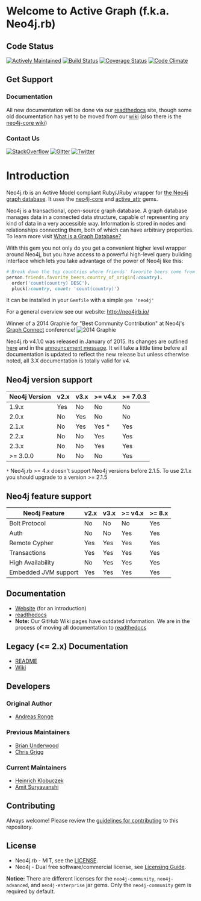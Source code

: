 # Welcome to Active Graph (f.k.a. Neo4j.rb)

## Code Status

[![Actively Maintained](https://img.shields.io/badge/Maintenance%20Level-Actively%20Maintained-green.svg)](https://gist.github.com/cheerfulstoic/d107229326a01ff0f333a1d3476e068d)
[![Build Status](https://secure.travis-ci.org/neo4jrb/neo4j.svg?branch=master)](http://travis-ci.org/neo4jrb/neo4j)
[![Coverage Status](https://coveralls.io/repos/neo4jrb/neo4j/badge.svg?branch=master)](https://coveralls.io/r/neo4jrb/neo4j?branch=master)
[![Code Climate](https://codeclimate.com/github/neo4jrb/neo4j.svg)](https://codeclimate.com/github/neo4jrb/neo4j)

## Get Support

### Documentation

All new documentation will be done via our [readthedocs](http://neo4jrb.readthedocs.org) site, though some old documentation has yet to be moved from our [wiki](https://github.com/neo4jrb/neo4j/wiki) (also there is the [neo4j-core wiki](https://github.com/neo4jrb/neo4j-core/wiki))

### Contact Us

  [![StackOverflow](https://img.shields.io/badge/StackOverflow-Ask%20a%20question!-blue.svg)](http://stackoverflow.com/questions/ask?tags=neo4j.rb+neo4j+ruby)  [![Gitter](https://img.shields.io/badge/Gitter-Join%20our%20chat!-blue.svg)](https://gitter.im/neo4jrb/neo4j?utm_source=badge&utm_medium=badge&utm_campaign=pr-badge&utm_content=badge)  [![Twitter](https://img.shields.io/badge/Twitter-Tweet%20with%20us!-blue.svg)](https://twitter.com/neo4jrb)



# Introduction

Neo4j.rb is an Active Model compliant Ruby/JRuby wrapper for [the Neo4j graph database](http://www.neo4j.org/). It uses the [neo4j-core](https://github.com/neo4jrb/neo4j-core) and [active_attr](https://github.com/cgriego/active_attr) gems.

Neo4j is a transactional, open-source graph database.  A graph database manages data in a connected data structure, capable of  representing any kind of data in a very accessible way.  Information is stored in nodes and relationships connecting them, both of which can have arbitrary properties.  To learn more visit [What is a Graph Database?](http://neo4j.com/developer/graph-database/)

With this gem you not only do you get a convenient higher level wrapper around Neo4j, but you have access to a powerful high-level query building interface which lets you take advantage of the power of Neo4j like this:

```ruby
# Break down the top countries where friends' favorite beers come from
person.friends.favorite_beers.country_of_origin(:country).
  order('count(country) DESC').
  pluck(:country, count: 'count(country)')
```

It can be installed in your `Gemfile` with a simple `gem 'neo4j'`

For a general overview see our website: http://neo4jrb.io/

Winner of a 2014 Graphie for "Best Community Contribution" at Neo4j's [Graph Connect](http://graphconnect.com) conference!
![2014 Graphie](http://i.imgur.com/CkOoTTYm.jpg)

Neo4j.rb v4.1.0 was released in January of 2015. Its changes are outlined [here](https://github.com/neo4jrb/neo4j/wiki/Neo4j.rb-v4-Introduction) and in the [announcement message](http://neo4jrb.io/blog/2015/01/09/neo4j-rb_v4-1_released.html). It will take a little time before all documentation is updated to reflect the new release but unless otherwise noted, all 3.X documentation is totally valid for v4.

## Neo4j version support

| **Neo4j Version** | v2.x | v3.x  | >= v4.x | >= 7.0.3 |
|-------------------|------|-------|---------|----------|
| 1.9.x             | Yes  | No    | No      | No       |
| 2.0.x             | No   | Yes   | No      | No       |
| 2.1.x             | No   | Yes   | Yes *   | Yes      |
| 2.2.x             | No   | No    | Yes     | Yes      |
| 2.3.x             | No   | No    | Yes     | Yes      |
| >= 3.0.0           | No   | No    | No      | Yes      |

`*` Neo4j.rb >= 4.x doesn't support Neo4j versions before 2.1.5.  To use 2.1.x you should upgrade to a version >= 2.1.5

## Neo4j feature support

| **Neo4j Feature**          |   v2.x | v3.x | >= v4.x | >= 8.x |
|----------------------------|--------|------|---------|--------|
| Bolt Protocol              |   No   |  No  | No      | Yes    |
| Auth                       |   No   |  No  | Yes     | Yes    |
| Remote Cypher              |   Yes  |  Yes | Yes     | Yes    |
| Transactions               |   Yes  |  Yes | Yes     | Yes    |
| High Availability          |   No   |  Yes | Yes     | Yes    |
| Embedded JVM support       |   Yes  |  Yes | Yes     | Yes    |

## Documentation

* [Website](http://neo4jrb.io/) (for an introduction)
* [readthedocs](http://neo4jrb.readthedocs.io/)
* **Note:** Our GitHub Wiki pages have outdated information.  We are in the process of moving all documentation to [readthedocs](http://neo4jrb.readthedocs.io/)

## Legacy (<= 2.x) Documentation

* [README](https://github.com/neo4jrb/neo4j/tree/2.x)
* [Wiki](https://github.com/neo4jrb/neo4j/wiki/Neo4j%3A%3ARails-Introduction)

## Developers

### Original Author

* [Andreas Ronge](https://github.com/andreasronge)

### Previous Maintainers

* [Brian Underwood](https://github.com/cheerfulstoic)
* [Chris Grigg](https://github.com/subvertallchris)

### Current Maintainers

* [Heinrich Klobuczek](https://github.com/klobuczek)
* [Amit Suryavanshi](https://github.com/amitsuryavanshi)

## Contributing

Always welcome!  Please review the [guidelines for contributing](CONTRIBUTING.md) to this repository.

## License

* Neo4j.rb - MIT, see the [LICENSE](http://github.com/andreasronge/neo4j/tree/master/LICENSE).
* Neo4j - Dual free software/commercial license, see [Licensing Guide](http://www.neo4j.org/learn/licensing).

**Notice:** There are different licenses for the `neo4j-community`, `neo4j-advanced`, and `neo4j-enterprise` jar gems. Only the `neo4j-community` gem is required by default.

